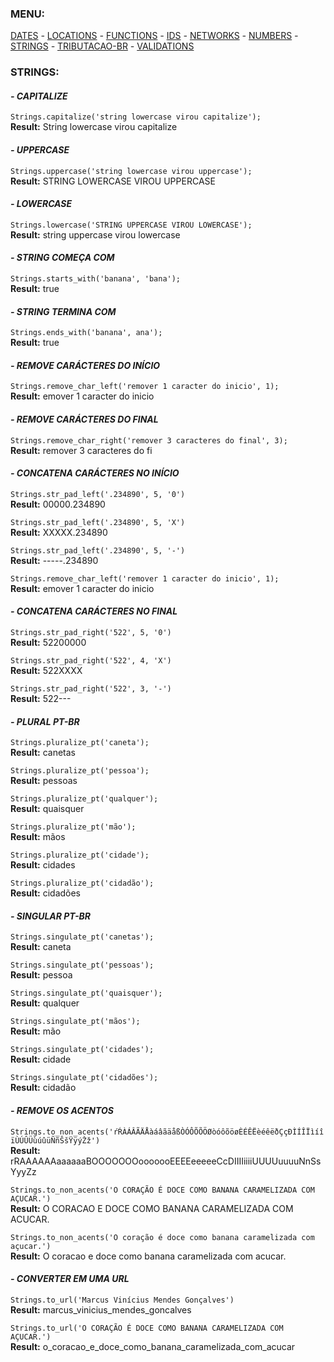 ### MENU:
[DATES](https://github.com/maviniciuus/js-helpers/blob/master/doc/DATES.md) *-* [LOCATIONS](https://github.com/maviniciuus/js-helpers/blob/master/doc/LOCATIONS.md) *-* [FUNCTIONS](https://github.com/maviniciuus/js-helpers/blob/master/doc/FUNCTIONS.md) *-* [IDS](https://github.com/maviniciuus/js-helpers/blob/master/doc/IDS.md) *-* [NETWORKS](https://github.com/maviniciuus/js-helpers/blob/master/doc/NETWORKS.md) *-* [NUMBERS](https://github.com/maviniciuus/js-helpers/blob/master/doc/NUMBERS.md) *-* [STRINGS](https://github.com/maviniciuus/js-helpers/blob/master/doc/STRINGS.md) *-* [TRIBUTACAO-BR](https://github.com/maviniciuus/js-helpers/blob/master/doc/TRIBUTACAO-BR.md) *-* [VALIDATIONS](https://github.com/maviniciuus/js-helpers/blob/master/doc/VALIDATIONS.md)

### STRINGS:

#### *- CAPITALIZE*

`Strings.capitalize('string lowercase virou capitalize');`  
**Result:** String lowercase virou capitalize

#### *- UPPERCASE*

`Strings.uppercase('string lowercase virou uppercase');`  
**Result:** STRING LOWERCASE VIROU UPPERCASE

#### *- LOWERCASE*

`Strings.lowercase('STRING UPPERCASE VIROU LOWERCASE');`  
**Result:** string uppercase virou lowercase

#### *- STRING COMEÇA COM*

`Strings.starts_with('banana', 'bana');`  
**Result:** true

#### *- STRING TERMINA COM*

`Strings.ends_with('banana', ana');`  
**Result:** true

#### *- REMOVE CARÁCTERES DO INÍCIO*

`Strings.remove_char_left('remover 1 caracter do inicio', 1);`  
**Result:** emover 1 caracter do inicio

#### *- REMOVE CARÁCTERES DO FINAL*

`Strings.remove_char_right('remover 3 caracteres do final', 3);`  
**Result:** remover 3 caracteres do fi

#### *- CONCATENA CARÁCTERES NO INÍCIO*

`Strings.str_pad_left('.234890', 5, '0')`  
**Result:** 00000.234890

`Strings.str_pad_left('.234890', 5, 'X')`  
**Result:** XXXXX.234890

`Strings.str_pad_left('.234890', 5, '-')`  
**Result:** -----.234890

`Strings.remove_char_left('remover 1 caracter do inicio', 1);`  
**Result:** emover 1 caracter do inicio

#### *- CONCATENA CARÁCTERES NO FINAL*

`Strings.str_pad_right('522', 5, '0')`  
**Result:** 52200000

`Strings.str_pad_right('522', 4, 'X')`  
**Result:** 522XXXX

`Strings.str_pad_right('522', 3, '-')`  
**Result:** 522---

#### *- PLURAL PT-BR*

`Strings.pluralize_pt('caneta');`  
**Result:** canetas

`Strings.pluralize_pt('pessoa');`  
**Result:** pessoas

`Strings.pluralize_pt('qualquer');`  
**Result:** quaisquer

`Strings.pluralize_pt('mão');`  
**Result:** mãos

`Strings.pluralize_pt('cidade');`  
**Result:** cidades

`Strings.pluralize_pt('cidadão');`  
**Result:** cidadões

#### *- SINGULAR PT-BR*

`Strings.singulate_pt('canetas');`  
**Result:** caneta

`Strings.singulate_pt('pessoas');`  
**Result:** pessoa

`Strings.singulate_pt('quaisquer');`  
**Result:** qualquer

`Strings.singulate_pt('mãos');`  
**Result:** mão

`Strings.singulate_pt('cidades');`  
**Result:** cidade

`Strings.singulate_pt('cidadões');`  
**Result:** cidadão

#### *- REMOVE OS ACENTOS*

`Strings.to_non_acents('ŕŔÀÁÂÃÄÅàáâãäåßÒÓÔÕÕÖØòóôõöøÈÉÊËèéêëðÇçÐÌÍÎÏìíîïÙÚÛÜùúûüÑñŠšŸÿýŽž')`  
**Result:** rRAAAAAAaaaaaaBOOOOOOOooooooEEEEeeeeeCcDIIIIiiiiUUUUuuuuNnSsYyyZz

`Strings.to_non_acents('O CORAÇÃO É DOCE COMO BANANA CARAMELIZADA COM AÇUCAR.')`  
**Result:** O CORACAO E DOCE COMO BANANA CARAMELIZADA COM ACUCAR.

`Strings.to_non_acents('O coração é doce como banana caramelizada com açucar.')`  
**Result:** O coracao e doce como banana caramelizada com acucar.

#### *- CONVERTER EM UMA URL*

`Strings.to_url('Marcus Vinícius Mendes Gonçalves')`  
**Result:** marcus_vinicius_mendes_goncalves

`Strings.to_url('O CORAÇÃO É DOCE COMO BANANA CARAMELIZADA COM AÇUCAR.')`  
**Result:** o_coracao_e_doce_como_banana_caramelizada_com_acucar
